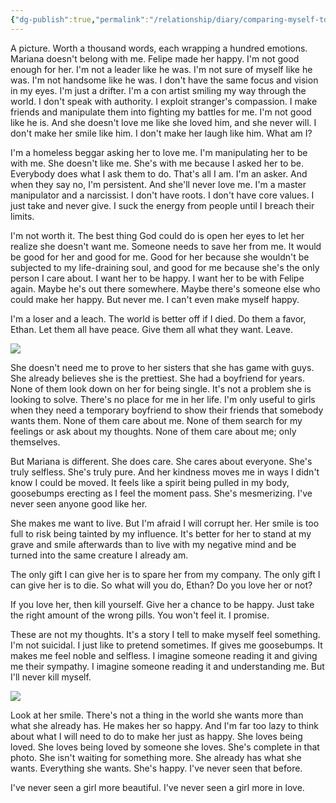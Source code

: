 ```yaml
---
{"dg-publish":true,"permalink":"/relationship/diary/comparing-myself-to-felipe/","tags":["diary","breakup","suicide"],"created":"Dec 28, 2021, 3:26 PM"}
---
```



A picture. Worth a thousand words, each wrapping a hundred emotions. Mariana doesn't belong with me. Felipe made her happy. I'm not good enough for her. I'm not a leader like he was. I'm not sure of myself like he was. I'm not handsome like he was. I don't have the same focus and vision in my eyes. I'm just a drifter. I'm a con artist smiling my way through the world. I don't speak with authority. I exploit stranger's compassion. I make friends and manipulate them into fighting my battles for me. I'm not good like he is. And she doesn't love me like she loved him, and she never will. I don't make her smile like him. I don't make her laugh like him. What am I?

I'm a homeless beggar asking her to love me. I'm manipulating her to be with me. She doesn't like me. She's with me because I asked her to be. Everybody does what I ask them to do. That's all I am. I'm an asker. And when they say no, I'm persistent. And she'll never love me. I'm a master manipulator and a narcissist. I don't have roots. I don't have core values. I just take and never give. I suck the energy from people until I breach their limits.

I'm not worth it. The best thing God could do is open her eyes to let her realize she doesn't want me. Someone needs to save her from me. It would be good for her and good for me. Good for her because she wouldn't be subjected to my life-draining soul, and good for me because she's the only person I care about. I want her to be happy. I want her to be with Felipe again. Maybe he's out there somewhere. Maybe there's someone else who could make her happy. But never me. I can't even make myself happy.

I'm a loser and a leach. The world is better off if I died. Do them a favor, Ethan. Let them all have peace. Give them all what they want. Leave.

![](https://lh3.googleusercontent.com/pw/AJFCJaWbUIoHHcd3aSRyR4nq7GWzX_KyyOs2YyEQ40rcOj9pGl339DBZzTSFeSNeH4S6X5KkgE86I3ac5MWua2P4vQTzwSjeSSssExlqms0SYtjohPGn7_c3EdDcar3l7NSVCNgWU1KNBse9uui8ZUco8dIzZg=w1076-h1083-s-no?authuser=0)

She doesn't need me to prove to her sisters that she has game with guys. She already believes she is the prettiest. She had a boyfriend for years. None of them look down on her for being single. It's not a problem she is looking to solve. There's no place for me in her life. I'm only useful to girls when they need a temporary boyfriend to show their friends that somebody wants them. None of them care about me. None of them search for my feelings or ask about my thoughts. None of them care about me; only themselves.

But Mariana is different. She does care. She cares about everyone. She's truly selfless. She's truly pure. And her kindness moves me in ways I didn't know I could be moved. It feels like a spirit being pulled in my body, goosebumps erecting as I feel the moment pass. She's mesmerizing. I've never seen anyone good like her.

She makes me want to live. But I'm afraid I will corrupt her. Her smile is too full to risk being tainted by my influence. It's better for her to stand at my grave and smile afterwards than to live with my negative mind and be turned into the same creature I already am.

The only gift I can give her is to spare her from my company. The only gift I can give her is to die. So what will you do, Ethan? Do you love her or not?

If you love her, then kill yourself. Give her a chance to be happy. Just take the right amount of the wrong pills. You won't feel it. I promise.

These are not my thoughts. It's a story I tell to make myself feel something. I'm not suicidal. I just like to pretend sometimes. If gives me goosebumps. It makes me feel noble and selfless. I imagine someone reading it and giving me their sympathy. I imagine someone reading it and understanding me. But I'll never kill myself.

![](https://lh3.googleusercontent.com/pw/AJFCJaUCGrv41gJhU1CwZCxes7Qzeoa2Z1PmnehQ7c2kPDDITkd4qBgcQglb_v9xPHwWFBqIvKrEE1GsZ9_5LXhWq6RO_MPd2I40ENm_6WD7Kb4Mt0agkcV1ZKYO2FjV9dilFWtkwyF9oC_eNDpvy20kngi-9g=w1080-h1083-s-no?authuser=0)

Look at her smile. There's not a thing in the world she wants more than what she already has. He makes her so happy. And I'm far too lazy to think about what I will need to do to make her just as happy. She loves being loved. She loves being loved by someone she loves. She's complete in that photo. She isn't waiting for something more. She already has what she wants. Everything she wants. She's happy. I've never seen that before.

I've never seen a girl more beautiful. I've never seen a girl more in love.